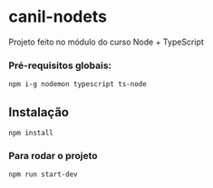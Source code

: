 # canil-nodets

Projeto feito no módulo do curso Node + TypeScript

### Pré-requisitos globais:

`npm i-g nodemon typescript ts-node`

## Instalação

`npm install`

### Para rodar o projeto
`npm run start-dev`